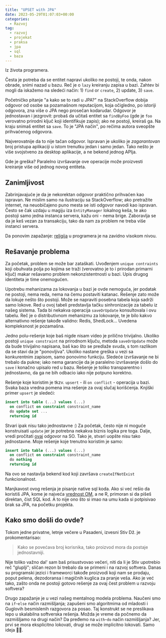 ```yaml
---
title: "UPSET with JPA"
date: 2023-05-29T01:07:03+00:00
categories:
  - Razvoj
tag:
  - razvoj
  - projekat
  - praksa
  - jpa
  - sql
  - baza
---
```


Iz života programera.

<!--more-->

Česta je potreba da se entitet napravi ukoliko ne postoji, te onda, nakon obrade, snimi nazad u bazu. Reč je o `lazy` kreiranju zapisa u bazi. Zahtev bi mogli da iskažemo na sledeći način: 1) `find` or `create`, 2) update, 3) `save`.

Početničko pitanje "a kako se to radi u JPA?" na StackOverflow dobija odgovor od osobe sa pozamašnom reputacijom, koja očigledno, po istoriji odgovora, zna više o JPA nego prosečan kodarudar. Odgovor je jednostavan i jezgrovit: probaš da učitaš entitet sa `findByFoo` (gde je `foo` verovatno prirodni ključ koji identifikuje zapis); ako ne postoji, kreiraš ga. Na kraju snimaš entitet sa `save`. To je "JPA način", po rečima autora sveopšte prihvaćenog odgovora.

Najverovatnije da to nije tačan odgovor. Ispravan je ukoliko je _zagarantovan_ broj pristupa aplikaciji u istom trenutku jedan i samo jedan. Tako nešto je više svojstveno za desktop aplikacije, a ne bekend jednog APIja.

Gde je greška? Paralelno izvršavanje ove operacije može proizvesti kreiranje više od jednog novog entiteta.

## Zanimljivost

Zabrinjavajuće je da je nekorektan odgovor praktično prihvaćen kao ispravan. Ne mislim samo na ilustraciju sa StackOverflow; ako pretražite internet, na neuobičajeno puno mesta se isti odgovor navodi kao ispravan. Često se čak uzdaju u magiju iza `EntityManager` lokalnog keša, te ako postoji samo jedna instanca servera, kažu oni - nema brige. Zaboravlja se da je keš vezan za transakciju, tako da nam za problem ne treba više instanci servera.

Da ponovim zapažanje: [religija](https://oblac.rs/pomoz-bog/) u programera je na zavidno visokom nivou.

## Rešavanje problema

Za početak, problem se može bar zataškati. Uvođenjem `unique contraints` koji obuhvata polja po kojima se traži (verovatno je to i prirodan primarni ključ) makar rešavamo problem nekonzistentnosti u bazi. Upis drugog identiteta je time onemogućen.

Upotrebu mehanizama za lokovanja u bazi je ovde nemoguća, jer podatak ne postoji, nema reda, nema na čemu postaviti katanac. Rešenje zato može da lokuje nešto što postoji. Može se napraviti posebna tabela koja sadrži samo lokove. Red u ovoj tabeli predstavlja tačku sinhronizacije za tabelu iz našeg sistema. Tada bi nekakva operacija `saveOrUpdate` konsultovala i ovu tabelu. Reč je o distributivnom mehanizmu za lokovanje, te je bilo kakvo alternativno rešenje takođe validno: Redis, ShedLock... Uvedena kompleksnost je pozamašna.

Jedno polu-rešenje koje baš nigde nisam video je prilično trivijalno. Ukoliko postoji `unique constraint` na prirodnom ključu, metoda `saveOrUpdate` može da bude trivijalno napisana, baš kao što se predlaže svuda, s tom razlikom da se stavi da je "ponovljiva". Ukoliko nastane greška u vezi sa konkurentnim zapisom, samo ponovimo funkciju. Sledeće izvršavanje ne bi trebalo da pukne; iako nema garancije da je paralelno izvršavanje došlo do `save` i konačno upisalo red u bazu. Rešenje je toliko transparentno i jednostavno, da ga ne bih odbacio iako nije potpuno korektno.

Rešenje koje koristim je tkzv. `upsert` - ili `on conflict` - operacija u bazi. Svaka baza vredna pomena ima rešenje za ovaj slučaj korišćenja. Knjiški primer `upsert` je sledeći:

```sql
insert into table (...) values (...)
  on conflict on constraint constraint_name
  do update set ...
  returning id
```

Stvari ipak nisu tako jednostavne :) Za početak, često nije ni moguće konstruisati `update` jer je potrebna nekakva biznis logika pre toga. Dalje, vredi pročitati [ovaj](https://stackoverflow.com/a/42217872/511837) odgovor na SO. Tako je, stvari uopšte nisu tako jednostavne. Moje rešenje koje trenutno koristim je samo:

```sql
insert into table (...) values (...)
  on conflict on constraint constraint_name
  do nothing
  returning id
```

Na ovo se nastavlja bekend kod koji završava `createIfNotExist` funkcionalnost.

Manjkavost ovog rešenja je pisanje native sql koda. Ako si već rešio da koristiš JPA, kome je najveća [vrednost OM](https://oblac.rs/bas-bas-ne-volim-orm/), a ne R, primoran si da pišeš direktan, čist SQL kod. A to nije ono što si imao na umu kada si potpisivao brak sa JPA, na početku projekta.

## Kako smo došli do ovde?

Tokom jedne privatne, letnje večere u Pasadeni, izvesni Stiv Dž. je prokomentarisao:

> Kako se povećava broj korisnika, tako proizvod mora da postaje jednostavniji.

Nije toliko važno dal' sam baš prisustvovao večeri, niti da li je Stiv upotrebio reč "gluplji"; sličan rezon bi trebalo da se primeni i na razvoj softvera. Danas su programski jezici i frameworci takođe proizvodi koji nam se prodaju, poput pelena, dezodoransa i magičnih kuglica za pranje veša. Ako je već tako, zašto onda ne postoji gotovo rešenje za ovaj čest problem u razvoju softvera?

Drugo zapažanje je u vezi našeg mentalnog modela problema. Naučeni smo na `if`-`else` način razmišljanja; zapušeni smo algoritmima od mladosti i Guglovih besmislenih razgovora za posao. Taj konstrukt se ne preslikava lepo u skalabilna softverska rešenja. Možda je vreme da počnemo da razmišljamo na drugi način? Da pređemo na `with`-`do` način razmišljanja? Jer, prvi se mora eksplicitno lokovati, drugi se može implicitno lokovati. Samo ideja 🤷‍♂️.
